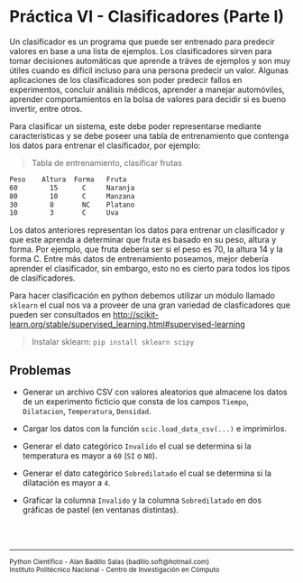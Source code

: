 # Práctica VI - Clasificadores (Parte I)

Un clasificador es un programa que puede ser entrenado para predecir valores en base a una lista de ejemplos. Los clasificadores sirven para tomar decisiones automáticas que aprende a tráves de ejemplos y son muy útiles cuando es díficil incluso para una persona predecir un valor. Algunas aplicaciones de los clasificadores son poder predecir fallos en experimentos, concluir análisis médicos, aprender a manejar automóviles, aprender comportamientos en la bolsa de valores para decidir si es bueno invertir, entre otros.

Para clasificar un sistema, este debe poder representarse mediante características y se debe poseer una tabla de entrenamiento que contenga los datos para entrenar el clasificador, por ejemplo:

> Tabla de entrenamiento, clasificar frutas

~~~txt
Peso    Altura  Forma   Fruta
60        15      C     Naranja
80        10      C     Manzana
30        8       NC    Platano
10        3       C     Uva
~~~

Los datos anteriores representan los datos para entrenar un clasificador y que este aprenda a determinar que fruta es basado en su peso, altura y forma. Por ejemplo, que fruta debería ser si el peso es 70, la altura 14 y la forma C. Entre más datos de entrenamiento poseamos, mejor debería aprender el clasificador, sin embargo, esto no es cierto para todos los tipos de clasificadores.

Para hacer clasificación en python debemos utilizar un módulo llamado `sklearn` el cual nos va a proveer de una gran variedad de clasficadores que pueden ser consultados en http://scikit-learn.org/stable/supervised_learning.html#supervised-learning

> Instalar sklearn: `pip install sklearn scipy`

## Problemas

* Generar un archivo CSV con valores aleatorios que almacene los datos de un experimento ficticio que consta de los campos `Tiempo`, `Dilatacion`, `Temperatura`, `Densidad`.

* Cargar los datos con la función `scic.load_data_csv(...)` e imprimirlos.

* Generar el dato categórico `Invalido` el cual se determina si la temperatura es mayor a `60` (`SI` o `NO`).

* Generar el dato categórico `Sobredilatado` el cual se determina si la dilatación es mayor a `4`.

* Graficar la columna `Invalido` y la columna `Sobredilatado` en dos gráficas de pastel (en ventanas distintas).

<br><br>
<hr>
<small>
Python Científico - Alan Badillo Salas (badillo.soft@hotmail.com)<br>
Instituto Politécnico Nacional - Centro de Investigación en Cómputo
</small>
